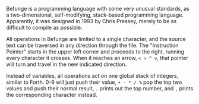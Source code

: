Befunge is a programming language with some very unusual standards, 
as a two-dimensional, self-modifying, stack-based programming language. 
Apparently, it was designed in 1993 by Chris Pressey, merely to be as 
difficult to compile as possible.

All operations in Befunge are limited to a single character, and the 
source text can be traversed in any direction through the file. The 
"Instruction Pointer" starts in the upper left corner and proceeds 
to the right, running every character it crosses. When it reaches 
an arrow, `< > ^ v`, that pointer will turn and travel in the new 
indicated direction.

Instead of variables, all operations act on one global stack of 
integers, similar to Forth. 0-9 will just push their value, 
`+ - * / %` pop the top two values and push their normal result, 
`.` prints out the top number, and `,` prints the corresponding 
character instead.
